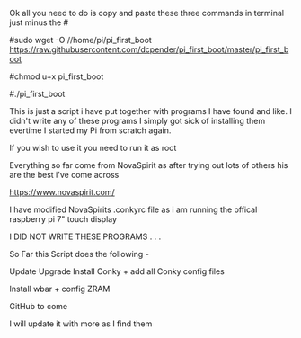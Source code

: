Ok all you need to do is copy and paste these three commands in terminal just minus the #

#sudo wget -O //home/pi/pi_first_boot https://raw.githubusercontent.com/dcpender/pi_first_boot/master/pi_first_boot

#chmod u+x pi_first_boot

#./pi_first_boot


This is just a script i have put together with programs I have found and like. 
I didn't write any of these programs I simply got sick of installing them 
evertime I started my Pi from scratch again.

If you wish to use it you need to run it as root

Everything so far come from NovaSpirit as after trying out lots of others 
his are the best i've come across

https://www.novaspirit.com/

I have modified NovaSpirits .conkyrc file 
as i am running the offical raspberry pi 7" touch display

I DID NOT WRITE THESE PROGRAMS . . . 

So Far this Script does the following -

Update
Upgrade 
Install Conky + add all Conky config files

Install wbar + config
ZRAM


GitHub to come

I will update it with more as I find them
